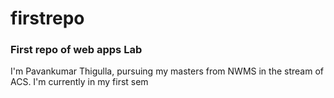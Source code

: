 # firstrepo
### First repo of web apps Lab
I'm Pavankumar Thigulla, pursuing my masters from NWMS in the stream of ACS.
I'm currently in my first sem
